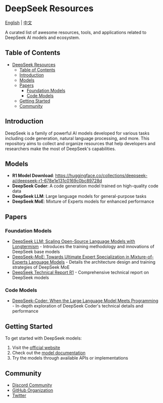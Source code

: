 # DeepSeek Resources

[English](README.md) | [中文](README_CN.md)

A curated list of awesome resources, tools, and applications related to DeepSeek AI models and ecosystem.

## Table of Contents

- [DeepSeek Resources](#deepseek-resources)
  - [Table of Contents](#table-of-contents)
  - [Introduction](#introduction)
  - [Models](#models)
  - [Papers](#papers)
    - [Foundation Models](#foundation-models)
    - [Code Models](#code-models)
  - [Getting Started](#getting-started)
  - [Community](#community)

## Introduction

DeepSeek is a family of powerful AI models developed for various tasks including code generation, natural language processing, and more. This repository aims to collect and organize resources that help developers and researchers make the most of DeepSeek's capabilities.

## Models

- **R1 Model Download**: https://huggingface.co/collections/deepseek-ai/deepseek-r1-678e1e131c0169c0bc89728d 
- **DeepSeek Coder**: A code generation model trained on high-quality code data
- **DeepSeek LLM**: Large language models for general-purpose tasks
- **DeepSeek MoE**: Mixture of Experts models for enhanced performance

## Papers

### Foundation Models
- [DeepSeek LLM: Scaling Open-Source Language Models with Longtermism](https://arxiv.org/abs/2401.02954) - Introduces the training methodology and innovations of DeepSeek base models
- [DeepSeek-MoE: Towards Ultimate Expert Specialization in Mixture-of-Experts Language Models](https://arxiv.org/abs/2401.12246) - Details the architecture design and training strategies of DeepSeek MoE
- [DeepSeek Technical Report R1](DeepSeek_R1.pdf) - Comprehensive technical report on DeepSeek models

### Code Models
- [DeepSeek-Coder: When the Large Language Model Meets Programming](https://arxiv.org/abs/2401.14196) - In-depth exploration of DeepSeek Coder's technical details and performance

## Getting Started

To get started with DeepSeek models:

1. Visit the [official website](https://deepseek.ai)
2. Check out the [model documentation](https://github.com/deepseek-ai)
3. Try the models through available APIs or implementations

## Community

- [Discord Community](https://discord.gg/deepseek)
- [GitHub Organization](https://github.com/deepseek-ai)
- [Twitter](https://twitter.com/deepseek_ai)


